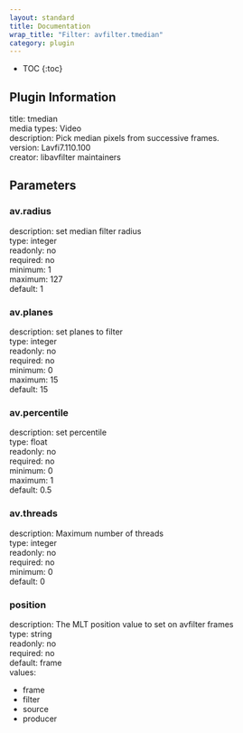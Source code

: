 ```yaml
---
layout: standard
title: Documentation
wrap_title: "Filter: avfilter.tmedian"
category: plugin
---
```

* TOC
{:toc}

## Plugin Information

title: tmedian  
media types:
Video  
description: Pick median pixels from successive frames.  
version: Lavfi7.110.100  
creator: libavfilter maintainers  

## Parameters

### av.radius

  
description:
set median filter radius  
type: integer  
readonly: no  
required: no  
minimum: 1  
maximum: 127  
default: 1  

### av.planes

  
description:
set planes to filter  
type: integer  
readonly: no  
required: no  
minimum: 0  
maximum: 15  
default: 15  

### av.percentile

  
description:
set percentile  
type: float  
readonly: no  
required: no  
minimum: 0  
maximum: 1  
default: 0.5  

### av.threads

  
description:
Maximum number of threads  
type: integer  
readonly: no  
required: no  
minimum: 0  
default: 0  

### position

  
description:
The MLT position value to set on avfilter frames  
type: string  
readonly: no  
required: no  
default: frame  
values:  

* frame
* filter
* source
* producer

